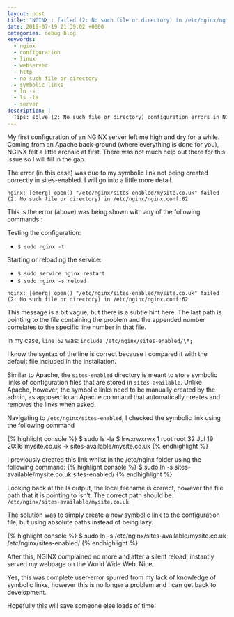 ```yaml
---
layout: post
title: "NGINX : failed (2: No such file or directory) in /etc/nginx/nginx.conf"
date: 2019-07-19 21:39:02 +0000
categories: debug blog
keywords:
  - nginx
  - configuration
  - linux
  - webserver
  - http
  - no such file or directory
  - symbolic links
  - ln -s
  - ls -la
  - server
description: |
  Tips: solve (2: No such file or directory) configuration errors in NGINX
---
```


My first configuration of an NGINX server left me high and dry for a while. Coming from an Apache back-ground (where everything is done for you), NGINX felt a little archaic at first.
There was not much help out there for this issue so I will fill in the gap.

The error (in this case) was due to my symbolic link not being created correctly in sites-enabled.
I will go into a little more detail.

`nginx: [emerg] open() "/etc/nginx/sites-enabled/mysite.co.uk" failed (2: No such file or directory) in /etc/nginx/nginx.conf:62`

This is the error (above) was being shown with any of the following commands :

Testing the configuration:

- `$ sudo nginx -t`

Starting or reloading the service:

- `$ sudo service nginx restart`
- `$ sudo nginx -s reload`

`nginx: [emerg] open() "/etc/nginx/sites-enabled/mysite.co.uk" failed (2: No such file or directory) in /etc/nginx/nginx.conf:62`

This message is a bit vague, but there is a subtle hint here. The last path is pointing to the file containing the problem and the appended number correlates to the specific line number in that file.

In my case, `line 62` was:
`include /etc/nginx/sites-enabled/\*;`

I know the syntax of the line is correct because I compared it with the default file included in the installation.

Similar to Apache, the `sites-enabled` directory is meant to store symbolic links of configuration files that are stored in `sites-available`.
Unlike Apache, however, the symbolic links need to be manually created by the admin, as apposed to an Apache command that automatically creates and removes the links when asked.

Navigating to `/etc/nginx/sites-enabled`, I checked the symbolic link using the following command

{% highlight console %}
$ sudo ls -la
$ lrwxrwxrwx 1 root root 32 Jul 19 20:16 mysite.co.uk -> sites-available/mysite.co.uk
{% endhighlight %}

I previously created this link whilst in the /etc/nginx folder using the following command:
{% highlight console %}
$ sudo ln -s sites-available/mysite.co.uk sites-enabled/
{% endhighlight %}

Looking back at the ls output, the local filename is correct, however the file path that it is pointing to isn’t.
The correct path should be: `/etc/nginx/sites-available/mysite.co.uk`

The solution was to simply create a new symbolic link to the configuration file, but using absolute paths instead of being lazy.

{% highlight console %}
$ sudo ln -s /etc/nginx/sites-available/mysite.co.uk /etc/nginx/sites-enabled/
{% endhighlight %}

After this, NGINX complained no more and after a silent reload, instantly served my webpage on the World Wide Web. Nice.

Yes, this was complete user-error spurred from my lack of knowledge of symbolic links, however this is no longer a problem and I can get back to development.

Hopefully this will save someone else loads of time!
